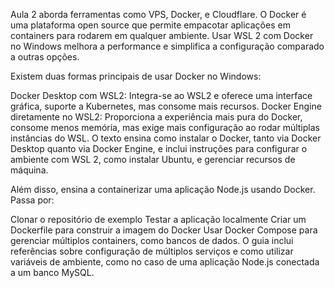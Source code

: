 Aula 2 aborda ferramentas como VPS, Docker, e Cloudflare. O Docker é uma plataforma open source que permite empacotar aplicações em containers para rodarem em qualquer ambiente. Usar WSL 2 com Docker no Windows melhora a performance e simplifica a configuração comparado a outras opções.

Existem duas formas principais de usar Docker no Windows:

Docker Desktop com WSL2: Integra-se ao WSL2 e oferece uma interface gráfica, suporte a Kubernetes, mas consome mais recursos.
Docker Engine diretamente no WSL2: Proporciona a experiência mais pura do Docker, consome menos memória, mas exige mais configuração ao rodar múltiplas instâncias do WSL.
O texto ensina como instalar o Docker, tanto via Docker Desktop quanto via Docker Engine, e inclui instruções para configurar o ambiente com WSL 2, como instalar Ubuntu, e gerenciar recursos de máquina.

Além disso, ensina a containerizar uma aplicação Node.js usando Docker. Passa por:

Clonar o repositório de exemplo
Testar a aplicação localmente
Criar um Dockerfile para construir a imagem do Docker
Usar Docker Compose para gerenciar múltiplos containers, como bancos de dados.
O guia inclui referências sobre configuração de múltiplos serviços e como utilizar variáveis de ambiente, como no caso de uma aplicação Node.js conectada a um banco MySQL.
